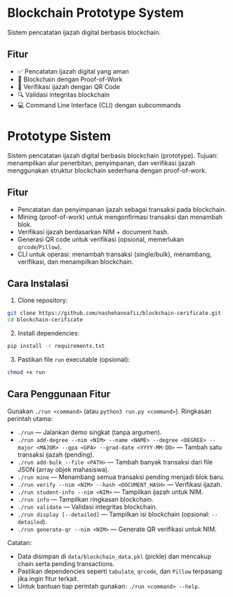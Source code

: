 # Blockchain Prototype System

Sistem pencatatan ijazah digital berbasis blockchain.

## Fitur

- ✅ Pencatatan ijazah digital yang aman
- 🔗 Blockchain dengan Proof-of-Work
- 📱 Verifikasi ijazah dengan QR Code
- 🔍 Validasi integritas blockchain
- 💻 Command Line Interface (CLI) dengan subcommands
# Prototype Sistem

Sistem pencatatan ijazah digital berbasis blockchain (prototype). Tujuan: menampilkan alur penerbitan, penyimpanan, dan verifikasi ijazah menggunakan struktur blockchain sederhana dengan proof-of-work.

## Fitur

- Pencatatan dan penyimpanan ijazah sebagai transaksi pada blockchain.
- Mining (proof-of-work) untuk mengonfirmasi transaksi dan menambah blok.
- Verifikasi ijazah berdasarkan NIM + document hash.
- Generasi QR code untuk verifikasi (opsional, memerlukan `qrcode`/`Pillow`).
- CLI untuk operasi: menambah transaksi (single/bulk), menambang, verifikasi, dan menampilkan blockchain.

## Cara Instalasi

1. Clone repository:

```bash
git clone https://github.com/nashehannafii/blockchain-cerificate.git
cd blockchain-cerificate
```

2. Install dependencies:

```bash
pip install -r requirements.txt
```

3. Pastikan file `run` executable (opsional):

```bash
chmod +x run
```

## Cara Penggunaan Fitur

Gunakan `./run <command>` (atau `python3 run.py <command>`). Ringkasan perintah utama:

- `./run` — Jalankan demo singkat (tanpa argumen).
- `./run add-degree --nim <NIM> --name <NAME> --degree <DEGREE> --major <MAJOR> --gpa <GPA> --grad-date <YYYY-MM-DD>` — Tambah satu transaksi ijazah (pending).
- `./run add-bulk --file <PATH>` — Tambah banyak transaksi dari file JSON (array objek mahasiswa).
- `./run mine` — Menambang semua transaksi pending menjadi blok baru.
- `./run verify --nim <NIM> --hash <DOCUMENT_HASH>` — Verifikasi ijazah.
- `./run student-info --nim <NIM>` — Tampilkan ijazah untuk NIM.
- `./run info` — Tampilkan ringkasan blockchain.
- `./run validate` — Validasi integritas blockchain.
- `./run display [--detailed]` — Tampilkan isi blockchain (opsional: `--detailed`).
- `./run generate-qr --nim <NIM>` — Generate QR verifikasi untuk NIM.

Catatan:

- Data disimpan di `data/blockchain_data.pkl` (pickle) dan mencakup chain serta pending transactions.
- Pastikan dependencies seperti `tabulate`, `qrcode`, dan `Pillow` terpasang jika ingin fitur terkait.
- Untuk bantuan tiap perintah gunakan: `./run <command> --help`.

